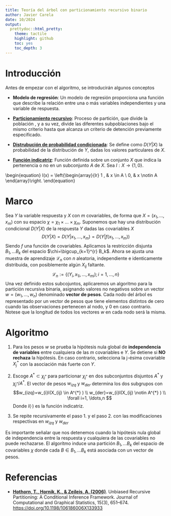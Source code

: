 ```yaml
---
title: Teoría del árbol con particionamiento recursivo binario
author: Javier Carela
date: 10/2024
output:
  prettydoc::html_pretty:
    theme: tactile
    highlight: github
    toc: yes
    toc_depth: 3
---
```


# Introducción

Antes de empezar con el algoritmo, se introducirán algunos conceptos

- **Modelo de regresión**: Un modelo de regresión proporciona una función que describe la relación entre una o más variables independientes y una variable de respuesta.

- [**Particionamiento recursivo**](https://en.wikipedia.org/wiki/Recursive_partitioning): Proceso de partición, que divide la población , y a su vez, divide las diferentes subpoblaciones bajo el mismo criterio hasta que alcanza un criterio de detención previamente especificado.


- [**Distrubución de probabilidad condicionada**](https://en.wikipedia.org/wiki/Conditional_probability_distribution): Se define como $D(Y|X)$ la probabilidad de la distribución de $Y$, dadas los valores particulares de $X$.

- [**Función indicatriz**](https://es.wikipedia.org/wiki/Funci%C3%B3n_indicatriz): Función definida sobre un conjunto $X$  que indica la pertenencia o no en un subconjunto $A$ de $X$. Sea $I:X \rightarrow \{1,0\}$. 

 \begin{equation}
 I(x) =
   \left\{\begin{array}{lr}
       1 , & x \in A \\
       0, & x \notin A 
    \end{array}\right.
 \end{equation}
 
# Marco
Sea $Y$ la variable respuesta y $X$ con $m$ covariables, de forma que $X = (x_{1}, \ldots	 , x_{m})$  con su espacio $\chi = \chi_{1} \times \dots	 \times \chi_{m}$.
Suponemos que hay una distribución condicional $D(Y|X)$ de la respuesta $Y$ dadas las covariables $X$ 
$$D(Y|X) = D(Y|x_{1}, \ldots	 , x_{m})= D(Y|f(x_{1}, \ldots	 , x_{m}))$$ 
Siendo $f$ una función de covariables.
Aplicamos la restricción disjunta $B_{1},...B_{k}$ del espacio $\chi=\bigcup_{k=1}^{r} B_k$.
Ahora se ajusta una muestra de aprendizaje $\mathcal{L}_{n}$ con $n$ aleatoria, independiente e identicamente distribuida, con posiblemente algún $X_{ij}$ faltante.
$$ \mathcal{L}_{n}:=\{(Y_{i},x_{1i}, \ldots , x_{mi}); i = 1, \ldots , n \}$$
Una vez definido estos subcojuntos, aplicaremos un algoritmo para la partición recursiva binaria, asignando valores no negativos sobre un vector $w = (w_{1}, \ldots , w_{n})$ denominado **vector de pesos**.
Cada nodo del árbol es representado por un vector de pesos que tiene elementos distintos de cero cuando las observaciones pertenecen al nodo, y 0 en caso contrario.
Notese que la longitud de todos los vectores $w$ en cada nodo será la misma.

# Algoritmo
1. Para los pesos $w$ se prueba la hipótesis nula global de **independencia de variables** entre cualquiera de las  $m$ covariables  e $Y$.
Se detiene si **NO rechaza** la hipótesis. En caso contrario, selecciona la j-ésima covariable $X_{j}^{*}$ con la asociación más fuerte con *Y*.



2. Escoge $A^{*} \subset \chi_{j^{*}}$ para particionar $\chi_{j^{*}}$ en dos subconjuntos disjuntos $A^{*}$ y $\chi_{j^{*}}/A^{*}$.
El vector de pesos $w_{izq}$ y $w_{der}$ determina los dos subgrupos con 
$$w_{izq}=w_{i}I(X_{ij} \in A^{*} ) \\
w_{der}=w_{i}I(X_{ij} \notin A^{*} ) \\
\forall i=1, \ldots,n
$$
Donde $I( · )$ es la función indicatriz.


3. Se repite recursivamente el paso 1. y el paso 2. con las modificaciones respectivas en $w_{izq}$ y $w_{der}$

Es importante señalar que nos detenemos cuando la hipótesis nula global de independencia entre la respuesta y cualquiera de las covariables no puede rechazarse. El algorítmo induce una partición $B_{1},...B_{k}$ del espacio de covariables $\chi$ donde cada $B \in B_{1},...B_{k}$ está asociada con un vector de pesos. 

# Referencias
- [**Hothorn, T., Hornik, K., & Zeileis, A. (2006)**](https://www.zeileis.org/papers/Hothorn+Hornik+Zeileis-2006.pdf). Unbiased Recursive Partitioning: A Conditional Inference Framework. Journal of Computational and Graphical Statistics, 15(3), 651–674. https://doi.org/10.1198/106186006X133933 
